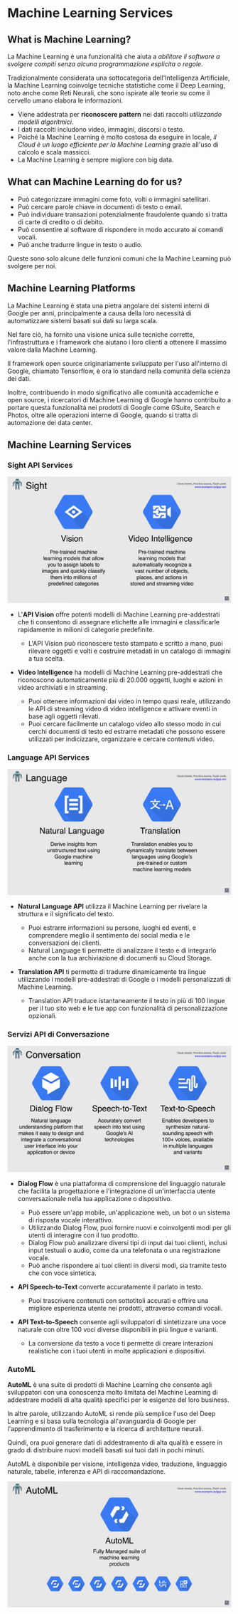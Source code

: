 # Machine Learning Services

## What is Machine Learning?

La Machine Learning è una funzionalità che aiuta a *abilitare il software a svolgere compiti senza alcuna programmazione esplicita o regole*.

Tradizionalmente considerata una sottocategoria dell'Intelligenza Artificiale, la Machine Learning coinvolge tecniche statistiche come il Deep Learning, noto anche come Reti Neurali, che sono ispirate alle teorie su come il cervello umano elabora le informazioni.

- Viene addestrata per **riconoscere pattern** nei dati raccolti *utilizzando modelli algoritmici*.
- I dati raccolti includono video, immagini, discorsi o testo.
- Poiché la Machine Learning è molto costosa da eseguire in locale, *il Cloud è un luogo efficiente per la Machine Learning* grazie all'uso di calcolo e scala massicci.
- La Machine Learning è sempre migliore con big data.

## What can Machine Learning do for us?

- Può categorizzare immagini come foto, volti o immagini satellitari.
- Può cercare parole chiave in documenti di testo o email.
- Può individuare transazioni potenzialmente fraudolente quando si tratta di carte di credito o di debito.
- Può consentire al software di rispondere in modo accurato ai comandi vocali.
- Può anche tradurre lingue in testo o audio.

Queste sono solo alcune delle funzioni comuni che la Machine Learning può svolgere per noi.

## Machine Learning Platforms

La Machine Learning è stata una pietra angolare dei sistemi interni di Google per anni, principalmente a causa della loro necessità di automatizzare sistemi basati sui dati su larga scala.

Nel fare ciò, ha fornito una visione unica sulle tecniche corrette, l'infrastruttura e i framework che aiutano i loro clienti a ottenere il massimo valore dalla Machine Learning.

Il framework open source originariamente sviluppato per l'uso all'interno di Google, chiamato Tensorflow, è ora lo standard nella comunità della scienza dei dati.

Inoltre, contribuendo in modo significativo alle comunità accademiche e open source, i ricercatori di Machine Learning di Google hanno contribuito a portare questa funzionalità nei prodotti di Google come GSuite, Search e Photos, oltre alle operazioni interne di Google, quando si tratta di automazione dei data center.

## Machine Learning Services

### Sight API Services

![Sight API Services](../images/02_Machine_Learning_Services_01.png)

- L'**API Vision** offre potenti modelli di Machine Learning pre-addestrati che ti consentono di assegnare etichette alle immagini e classificarle rapidamente in milioni di categorie predefinite.

  - L'API Vision può riconoscere testo stampato e scritto a mano, puoi rilevare oggetti e volti e costruire metadati in un catalogo di immagini a tua scelta.

- **Video Intelligence** ha modelli di Machine Learning pre-addestrati che riconoscono automaticamente più di 20.000 oggetti, luoghi e azioni in video archiviati e in streaming.
  - Puoi ottenere informazioni dai video in tempo quasi reale, utilizzando le API di streaming video di video intelligence e attivare eventi in base agli oggetti rilevati.
  - Puoi cercare facilmente un catalogo video allo stesso modo in cui cerchi documenti di testo ed estrarre metadati che possono essere utilizzati per indicizzare, organizzare e cercare contenuti video.

### Language API Services

![Language API Services](../images/02_Machine_Learning_Services_02.png)

- **Natural Language API** utilizza il Machine Learning per rivelare la struttura e il significato del testo.
  - Puoi estrarre informazioni su persone, luoghi ed eventi, e comprendere meglio il sentimento dei social media e le conversazioni dei clienti.
  - Natural Language ti permette di analizzare il testo e di integrarlo anche con la tua archiviazione di documenti su Cloud Storage.

- **Translation API** ti permette di tradurre dinamicamente tra lingue utilizzando i modelli pre-addestrati di Google o i modelli personalizzati di Machine Learning.
  - Translation API traduce istantaneamente il testo in più di 100 lingue per il tuo sito web e le tue app con funzionalità di personalizzazione opzionali.

### Servizi API di Conversazione

![Servizi API di Conversazione](../images/02_Machine_Learning_Services_03.png)

- **Dialog Flow** è una piattaforma di comprensione del linguaggio naturale che facilita la progettazione e l'integrazione di un'interfaccia utente conversazionale nella tua applicazione o dispositivo.
  - Può essere un'app mobile, un'applicazione web, un bot o un sistema di risposta vocale interattivo.
  - Utilizzando Dialog Flow, puoi fornire nuovi e coinvolgenti modi per gli utenti di interagire con il tuo prodotto.
  - Dialog Flow può analizzare diversi tipi di input dai tuoi clienti, inclusi input testuali o audio, come da una telefonata o una registrazione vocale.
  - Può anche rispondere ai tuoi clienti in diversi modi, sia tramite testo che con voce sintetica.

- **API Speech-to-Text** converte accuratamente il parlato in testo.
  - Puoi trascrivere contenuti con sottotitoli accurati e offrire una migliore esperienza utente nei prodotti, attraverso comandi vocali.

- **API Text-to-Speech** consente agli sviluppatori di sintetizzare una voce naturale con oltre 100 voci diverse disponibili in più lingue e varianti.
  - La conversione da testo a voce ti permette di creare interazioni realistiche con i tuoi utenti in molte applicazioni e dispositivi.

### AutoML

**AutoML** è una suite di prodotti di Machine Learning che consente agli sviluppatori con una conoscenza molto limitata del Machine Learning di addestrare modelli di alta qualità specifici per le esigenze del loro business.

In altre parole, utilizzando AutoML si rende più semplice l'uso del Deep Learning e si basa sulla tecnologia all'avanguardia di Google per l'apprendimento di trasferimento e la ricerca di architetture neurali.

Quindi, ora puoi generare dati di addestramento di alta qualità e essere in grado di distribuire nuovi modelli basati sui tuoi dati in pochi minuti.

AutoML è disponibile per visione, intelligenza video, traduzione, linguaggio naturale, tabelle, inferenza e API di raccomandazione.

![AutoML](../images/02_Machine_Learning_Services_04.png)
